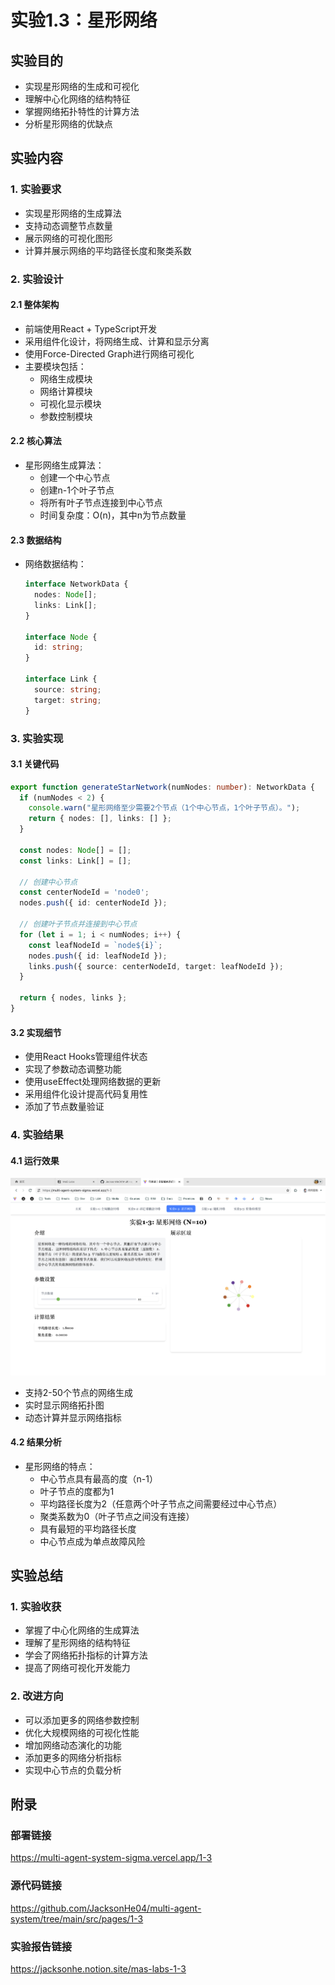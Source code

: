# 实验1.3：星形网络

## 实验目的
- 实现星形网络的生成和可视化
- 理解中心化网络的结构特征
- 掌握网络拓扑特性的计算方法
- 分析星形网络的优缺点

## 实验内容
### 1. 实验要求
- 实现星形网络的生成算法
- 支持动态调整节点数量
- 展示网络的可视化图形
- 计算并展示网络的平均路径长度和聚类系数

### 2. 实验设计
#### 2.1 整体架构
- 前端使用React + TypeScript开发
- 采用组件化设计，将网络生成、计算和显示分离
- 使用Force-Directed Graph进行网络可视化
- 主要模块包括：
  - 网络生成模块
  - 网络计算模块
  - 可视化显示模块
  - 参数控制模块

#### 2.2 核心算法
- 星形网络生成算法：
  - 创建一个中心节点
  - 创建n-1个叶子节点
  - 将所有叶子节点连接到中心节点
  - 时间复杂度：O(n)，其中n为节点数量

#### 2.3 数据结构
- 网络数据结构：
  ```typescript
  interface NetworkData {
    nodes: Node[];
    links: Link[];
  }
  
  interface Node {
    id: string;
  }
  
  interface Link {
    source: string;
    target: string;
  }
  ```

### 3. 实验实现
#### 3.1 关键代码
```typescript
export function generateStarNetwork(numNodes: number): NetworkData {
  if (numNodes < 2) {
    console.warn("星形网络至少需要2个节点（1个中心节点，1个叶子节点）。");
    return { nodes: [], links: [] };
  }

  const nodes: Node[] = [];
  const links: Link[] = [];

  // 创建中心节点
  const centerNodeId = 'node0';
  nodes.push({ id: centerNodeId });

  // 创建叶子节点并连接到中心节点
  for (let i = 1; i < numNodes; i++) {
    const leafNodeId = `node${i}`;
    nodes.push({ id: leafNodeId });
    links.push({ source: centerNodeId, target: leafNodeId });
  }

  return { nodes, links };
}
```

#### 3.2 实现细节
- 使用React Hooks管理组件状态
- 实现了参数动态调整功能
- 使用useEffect处理网络数据的更新
- 采用组件化设计提高代码复用性
- 添加了节点数量验证

### 4. 实验结果
#### 4.1 运行效果
![1-3 星形网络](./images/1-3.png)
- 支持2-50个节点的网络生成
- 实时显示网络拓扑图
- 动态计算并显示网络指标

#### 4.2 结果分析
- 星形网络的特点：
  - 中心节点具有最高的度（n-1）
  - 叶子节点的度都为1
  - 平均路径长度为2（任意两个叶子节点之间需要经过中心节点）
  - 聚类系数为0（叶子节点之间没有连接）
  - 具有最短的平均路径长度
  - 中心节点成为单点故障风险

## 实验总结
### 1. 实验收获
- 掌握了中心化网络的生成算法
- 理解了星形网络的结构特征
- 学会了网络拓扑指标的计算方法
- 提高了网络可视化开发能力

### 2. 改进方向
- 可以添加更多的网络参数控制
- 优化大规模网络的可视化性能
- 增加网络动态演化的功能
- 添加更多的网络分析指标
- 实现中心节点的负载分析

## 附录
### 部署链接
https://multi-agent-system-sigma.vercel.app/1-3
### 源代码链接
https://github.com/JacksonHe04/multi-agent-system/tree/main/src/pages/1-3
### 实验报告链接
https://jacksonhe.notion.site/mas-labs-1-3
